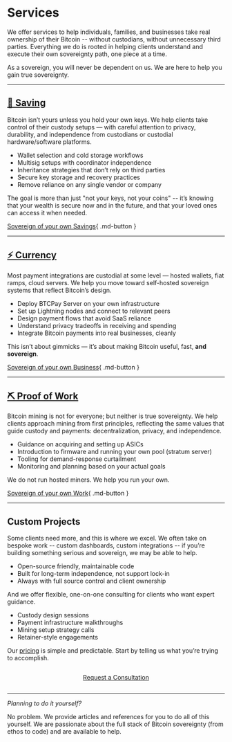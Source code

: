 # Services

<!--
Lord Jesus Christ, Son of the Living God
Have mercy on me
a sinner
-->


We offer services to help individuals, families, and businesses take real ownership of their Bitcoin
-- without custodians, without unnecessary third parties. 
Everything we do is rooted in helping clients understand and execute their own sovereignty path, one piece at a time.

As a sovereign, you will never be dependent on us. We are here to help you gain true sovereignty.



---

## [🔐 Saving](saving/index.md)

Bitcoin isn’t yours unless you hold your own keys. 
We help clients take control of their custody setups — with careful attention to privacy, durability, and independence from custodians or custodial hardware/software platforms.

- Wallet selection and cold storage workflows
- Multisig setups with coordinator independence
- Inheritance strategies that don’t rely on third parties
- Secure key storage and recovery practices
- Remove reliance on any single vendor or company

The goal is more than just "not your keys, not your coins"
 -- it’s knowing that your wealth is secure now and in the future, and that your loved ones can access it when needed.

[Sovereign of your own Savings](saving/index.md){ .md-button }





---

## [⚡ Currency](currency/index.md)

Most payment integrations are custodial at some level — hosted wallets, fiat ramps, cloud servers. 
We help you move toward self-hosted sovereign systems that reflect Bitcoin’s design.

- Deploy BTCPay Server on your own infrastructure
- Set up Lightning nodes and connect to relevant peers
- Design payment flows that avoid SaaS reliance
- Understand privacy tradeoffs in receiving and spending
- Integrate Bitcoin payments into real businesses, cleanly

This isn’t about gimmicks — it’s about making Bitcoin useful, fast, **and sovereign**.


[Sovereign of your own Business](currency/index.md){ .md-button }



---

## [⛏️ Proof of Work](pow/index.md)

Bitcoin mining is not for everyone; but neither is true sovereignty.
We help clients approach mining from first principles, reflecting the same values that guide custody and payments: decentralization, privacy, and independence.

- Guidance on acquiring and setting up ASICs
- Introduction to firmware and running your own pool (stratum server)
- Tooling for demand-response curtailment
- Monitoring and planning based on your actual goals

We do not run hosted miners. We help you run your own.

[Sovereign of your own Work](pow/index.md){ .md-button }




---

## Custom Projects

Some clients need more, and this is where we excel.
We often take on bespoke work 
 -- custom dashboards, custom integrations 
 -- if you’re building something serious and sovereign, we may be able to help.

- Open-source friendly, maintainable code
- Built for long-term independence, not support lock-in
- Always with full source control and client ownership

And we offer flexible, one-on-one consulting for clients who want expert guidance.

- Custody design sessions
- Payment infrastructure walkthroughs
- Mining setup strategy calls
- Retainer-style engagements

Our [pricing](prices.md) is simple and predictable. Start by telling us what you’re trying to accomplish.

<div style="text-align: center; margin: 2em 0;">
  <a href="/about/contact/" class="md-button md-button--primary">
    Request a Consultation
  </a>
</div>


---

*Planning to do it yourself?*

No problem. 
We provide articles and references for you to do all of this yourself. 
We are passionate about the full stack of Bitcoin sovereignty (from ethos to code) and are available to help.




